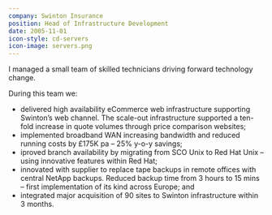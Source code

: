 ```yaml
---
company: Swinton Insurance
position: Head of Infrastructure Development
date: 2005-11-01
icon-style: cd-servers
icon-image: servers.png
---
```

I managed a small team of skilled technicians driving forward technology change.

During this team we:
* delivered high availability eCommerce web infrastructure supporting Swinton’s web channel. The scale-out infrastructure supported a ten-fold increase in quote volumes through price comparison websites;
* implemented broadband WAN increasing bandwidth and reduced running costs by £175K pa – 25% y-o-y savings;
* iproved branch availability by migrating from SCO Unix to Red Hat Unix – using innovative features within Red Hat;
* innovated with supplier to replace tape backups in remote offices with central NetApp backups. Reduced backup time from 3 hours to 15 mins – first implementation of its kind across Europe; and
* integrated major acquisition of 90 sites to Swinton infrastructure within 3 months.
